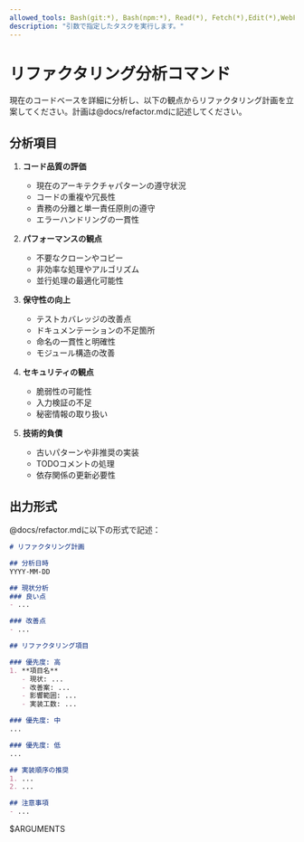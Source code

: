 ```yaml
---
allowed_tools: Bash(git:*), Bash(npm:*), Read(*), Fetch(*),Edit(*),WebFetch(*)
description: "引数で指定したタスクを実行します。"
---
```


# リファクタリング分析コマンド

現在のコードベースを詳細に分析し、以下の観点からリファクタリング計画を立案してください。計画は@docs/refactor.mdに記述してください。

## 分析項目

1. **コード品質の評価**
   - 現在のアーキテクチャパターンの遵守状況
   - コードの重複や冗長性
   - 責務の分離と単一責任原則の遵守
   - エラーハンドリングの一貫性

2. **パフォーマンスの観点**
   - 不要なクローンやコピー
   - 非効率な処理やアルゴリズム
   - 並行処理の最適化可能性

3. **保守性の向上**
   - テストカバレッジの改善点
   - ドキュメンテーションの不足箇所
   - 命名の一貫性と明確性
   - モジュール構造の改善

4. **セキュリティの観点**
   - 脆弱性の可能性
   - 入力検証の不足
   - 秘密情報の取り扱い

5. **技術的負債**
   - 古いパターンや非推奨の実装
   - TODOコメントの処理
   - 依存関係の更新必要性

## 出力形式

@docs/refactor.mdに以下の形式で記述：

```markdown
# リファクタリング計画

## 分析日時
YYYY-MM-DD

## 現状分析
### 良い点
- ...

### 改善点
- ...

## リファクタリング項目

### 優先度: 高
1. **項目名**
   - 現状: ...
   - 改善案: ...
   - 影響範囲: ...
   - 実装工数: ...

### 優先度: 中
...

### 優先度: 低
...

## 実装順序の推奨
1. ...
2. ...

## 注意事項
- ...
```

$ARGUMENTS